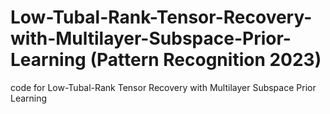 # Low-Tubal-Rank-Tensor-Recovery-with-Multilayer-Subspace-Prior-Learning (Pattern Recognition 2023)
code for Low-Tubal-Rank Tensor Recovery with Multilayer Subspace Prior Learning
